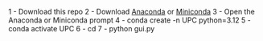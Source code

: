 1 - Download this repo
2 - Download [Anaconda]([url](https://www.anaconda.com/download/)) or [Miniconda]([url](https://docs.anaconda.com/miniconda/))
3 - Open the Anaconda or Miniconda prompt
4 - conda create -n UPC python=3.12
5 - conda activate UPC
6 - cd <path-to-this-repo-on-your-PC>
7 - python gui.py
